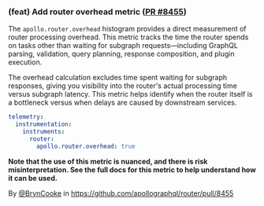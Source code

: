 ### (feat) Add router overhead metric ([PR #8455](https://github.com/apollographql/router/pull/8455))

The `apollo.router.overhead` histogram provides a direct measurement of router processing overhead. This metric tracks the time the router spends on tasks other than waiting for subgraph requests—including GraphQL parsing, validation, query planning, response composition, and plugin execution.

The overhead calculation excludes time spent waiting for subgraph responses, giving you visibility into the router's actual processing time versus subgraph latency. This metric helps identify when the router itself is a bottleneck versus when delays are caused by downstream services.

```yaml title="router.yaml"
telemetry:
  instrumentation:
    instruments:
      router:
        apollo.router.overhead: true
```

**Note that the use of this metric is nuanced, and there is risk misinterpretation. See the full docs for this metric to help understand how it can be used.** 

By [@BrynCooke](https://github.com/BrynCooke) in https://github.com/apollographql/router/pull/8455
